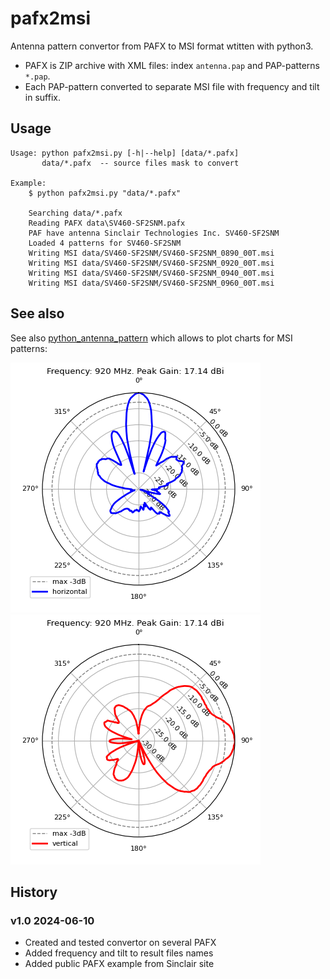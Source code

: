 # pafx2msi

Antenna pattern convertor from PAFX to MSI format wtitten with python3.


* PAFX is ZIP archive with XML files: index `antenna.pap` and PAP-patterns `*.pap`.
* Each PAP-pattern converted to separate MSI file with frequency and tilt in suffix.


## Usage
```
Usage: python pafx2msi.py [-h|--help] [data/*.pafx]           
	   data/*.pafx  -- source files mask to convert
	
Example: 
    $ python pafx2msi.py "data/*.pafx"

	Searching data/*.pafx
	Reading PAFX data\SV460-SF2SNM.pafx
	PAF have antenna Sinclair Technologies Inc. SV460-SF2SNM
	Loaded 4 patterns for SV460-SF2SNM
	Writing MSI data/SV460-SF2SNM/SV460-SF2SNM_0890_00T.msi
	Writing MSI data/SV460-SF2SNM/SV460-SF2SNM_0920_00T.msi	
	Writing MSI data/SV460-SF2SNM/SV460-SF2SNM_0940_00T.msi
	Writing MSI data/SV460-SF2SNM/SV460-SF2SNM_0960_00T.msi
```


## See also
See also [python_antenna_pattern] which allows to plot charts for MSI patterns:


![Horizontal pattern for SV460-SF2SNM 920 MHz](data/SV460-SF2SNM_0920_00T_horizontal.png "Horizontal pattern for SV460-SF2SNM 920 MHz")
![Vertical pattern for SV460-SF2SNM 920 MHz](data/SV460-SF2SNM_0920_00T_vertical.png "Vertical pattern for SV460-SF2SNM 920 MHz")


[python_antenna_pattern]: https://github.com/Strang00/python_antenna_pattern


## History
### v1.0 2024-06-10
- Created and tested convertor on several PAFX
- Added frequency and tilt to result files names
- Added public PAFX example from Sinclair site
